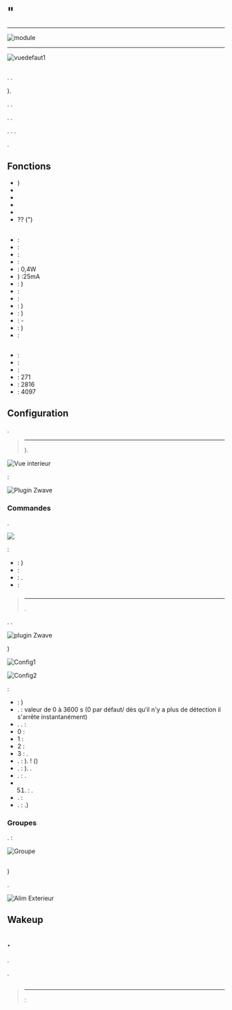 # "

****

![module](images/fibaro.fgfs101/module.jpg)

****

![vuedefaut1](images/fibaro.fgfs101/vuedefaut1.jpg)

## 

. .

).

. .

. .

. . .

.

## Fonctions

-   )
-   
-   
-   
-   
-    ?? (")

## 

-    : 
-    : 
-    : 
-    : 
-    : 0,4W
-   ) :25mA
-    : )
-    : 
-    : 
-    : )
-    : )
-    : -
-    : )
-    : 

## 

-    : 
-    : 
-    : 
-    : 271
-    : 2816
-    : 4097

## Configuration

 [](https://doc.jeedom.com/es_ES/plugins/automation%20protocol/openzwave/).

> ****
>
> ).

![Vue interieur](images/fibaro.fgfs101/Vue_interieur.jpg)

 :

![Plugin Zwave](images/fibaro.fgfs101/information.jpg)

### Commandes

.

![](images/fibaro.fgfs101/commandes.jpg)

 :

-    : )
-    : 
-    : . 
-    : 

### 

> ****
>
> .

. .

![ plugin Zwave](images/plugin/bouton_configuration.jpg)

)

![Config1](images/fibaro.fgfs101/config1.jpg)

![Config2](images/fibaro.fgfs101/config2.jpg)

 :

-    : )
-   .  : valeur de 0 à 3600 s (0 par défaut/ dès qu‘il n'y a plus de détection il s'arrête instantanément)
-   . .  :
  - 0 : 
  - 1 : 
  - 2 : 
  - 3 : .
-   .  : ).  ! ()
-   .  : ). .
-   .  : .
-   51. : .
-   .  : 
-   .  : .)

### Groupes

. :

![Groupe](images/fibaro.fgfs101/groupe.jpg)

## 

)

.

![Alim Exterieur](images/fibaro.fgfs101/Alim_Exterieur.jpg)

## Wakeup



## .

.

.

## 

> ****
>
>  : 


 [](http://blog.domadoo.fr/2014/12/18/jeedom-guide-dutilisation-du-detecteur-dinondation-fibaro-fgfs-001/)
 [](http://www.fibaro.com/manuals/en/FGFS-101-Flood-Sensor/FGFS-101-Flood-Sensor-en-2.1-2.3.pdf)
